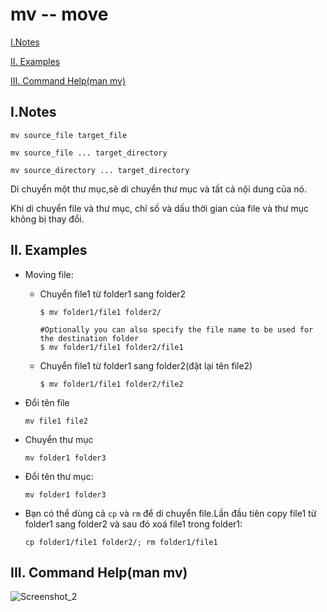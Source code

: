 # mv -- move

  [I.Notes](#inotes)
  
  [II. Examples](#ii-examples)

  [III. Command Help(man mv)](#iii-command-helpman-mv)
  
## I.Notes
```
mv source_file target_file

mv source_file ... target_directory

mv source_directory ... target_directory
```

Di chuyển một thư mục,sẽ di chuyển thư mục và tất cả nội dung của nó.

Khi di chuyển file và thư mục, chỉ số và dấu thời gian của file và thư mục không bị thay đổi.

## II. Examples
- Moving file:
  - Chuyển file1 từ folder1 sang folder2
    ```
    $ mv folder1/file1 folder2/

    #Optionally you can also specify the file name to be used for the destination folder
    $ mv folder1/file1 folder2/file1
    ```

  - Chuyển file1 từ folder1 sang folder2(đặt lại tên file2)
    ```
    $ mv folder1/file1 folder2/file2
    ```

- Đổi tên file
  ```
  mv file1 file2
  ```

- Chuyển thư mục
  ```
  mv folder1 folder3
  ```

- Đổi tên thư mục:
  ```
  mv folder1 folder3
  ```

- Bạn có thể dùng cả `cp` và `rm` để di chuyển file.Lần đầu tiên copy file1 từ folder1 sang folder2 và sau đó xoá file1 trong folder1:
  ```
  cp folder1/file1 folder2/; rm folder1/file1
  ```
## III. Command Help(man mv)
![Screenshot_2](https://i.imgur.com/Mkv8XDe.png)